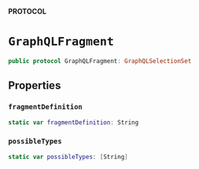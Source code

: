 **PROTOCOL**

# `GraphQLFragment`

```swift
public protocol GraphQLFragment: GraphQLSelectionSet
```

## Properties
### `fragmentDefinition`

```swift
static var fragmentDefinition: String
```

### `possibleTypes`

```swift
static var possibleTypes: [String]
```
